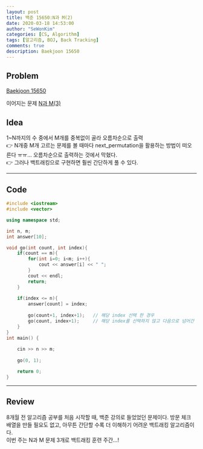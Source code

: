 ```yaml
---
layout: post
title: 백준 15650:N과 M(2)
date: 2020-03-18 14:53:00
author: "SeWonKim"
categories: [CS, Algorithm]
tags: [알고리즘, BOJ, Back Tracking]
comments: true
description: Baekjoon 15650
---
```


## Problem

[Baekjoon 15650](https://www.acmicpc.net/problem/15650) 

이어지는 문제 [N과 M(3)](https://sewonkimm.github.io/algorithm/2020/03/18/Q15651.html)


## Idea

1~N까지의 수 중에서 M개를 중복없이 골라 오름차순으로 출력      
👉 N개중 M개 고르는 문제를 볼 때마다 next_permutation을 활용하는 방법이 떠오른다 ㅠㅠ... 오름차순으로 출력하는 것에서 막혔다.     
👉 그러나 백트래킹으로 구현하면 훨씬 간단하게 풀 수 있다.

---

## Code
```cpp
#include <iostream>
#include <vector>

using namespace std;

int n, m;
int answer[10];

void go(int count, int index){
	if(count == m){
		for(int i=0; i<m; i++){
			cout << answer[i] << " ";
		}
		cout << endl;
		return;
	}
	
	if(index <= n){
		answer[count] = index;
		
		go(count+1, index+1);   // 해당 index 선택 한 경우
		go(count, index+1);     // 해당 index를 선택하지 않고 다음으로 넘어간 경우
	}
}
int main() {
	
	cin >> n >> m;
	
	go(0, 1);

	return 0;
}
```
---

## Review

8개월 전 알고리즘 공부를 처음 시작할 때, 백준 강의로 들었었던 문제이다. 
방문 체크 배열을 만들 필요도 없고, 아무튼 간단할 수록 더 이해하기 어려운 백트래킹 알고리즘이다.     
이번 주는 N과 M 문제 3개로 백트래킹 훈련 주간...!
